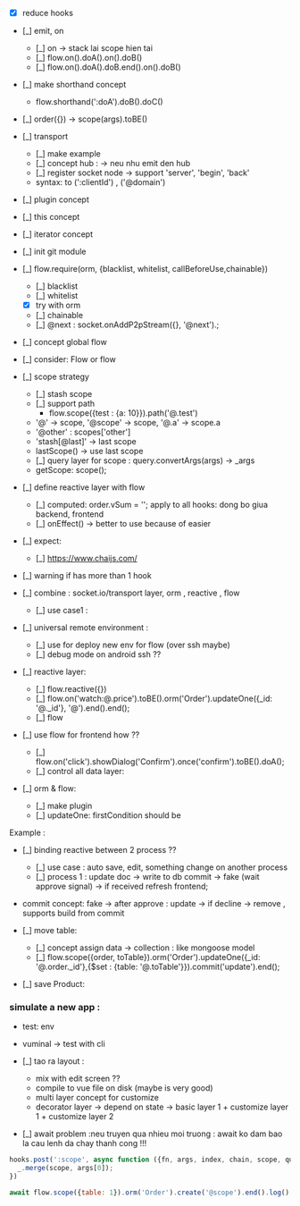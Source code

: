 * [x] reduce hooks
* [_] emit, on
    * [_] on -> stack lai scope hien tai
    * [_] flow.on().doA().on().doB() 
    * [_] flow.on().doA().doB.end().on().doB()
* [_] make shorthand concept
    * flow.shorthand(':doA').doB().doC()    
* [_] order({}) -> scope(args).toBE()


* [_] transport
    * [_] make example 
    * [_] concept hub : -> neu nhu emit den hub
    * [_] register socket node -> support 'server', 'begin', 'back'
    * syntax: to (':clientId') , ('@domain')   
    
   
* [_] plugin concept 
* [_] this concept 
* [_] iterator concept 
* [_] init git module
* [_] flow.require(orm, {blacklist, whitelist, callBeforeUse,chainable})
    * [_] blacklist
    * [_] whitelist
    * [x] try with orm
    * [_] chainable
    * [_] @next : socket.onAddP2pStream({}, '@next').;
    
* [_] concept global flow
* [_] consider: Flow or flow

* [_] scope strategy
    * [_] stash scope
    * [_] support path
        * flow.scope({test : {a: 10}}).path('@.test')
    * '@' -> scope, '@scope' -> scope, '@.a' -> scope.a
    * '@other' : scopes['other']
    * 'stash[@last]' -> last scope 
    * lastScope() -> use last scope
    * [_] query layer for scope : query.convertArgs(args) -> _args
    * getScope: scope();     

* [_] define reactive layer with flow
    * [_] computed: order.vSum = ''; apply to all hooks: dong bo giua backend, frontend
    * [_] onEffect() -> better to use because of easier
    
* [_] expect:
    * [_] https://www.chaijs.com/

* [_] warning if has more than 1 hook
* [_] combine : socket.io/transport layer, orm , reactive , flow
    * [_] use case1 : 

* [_] universal remote environment : 
    * [_] use for deploy new env for flow (over ssh maybe)
    * [_] debug mode on android ssh ?? 
     
* [_] reactive layer:
    * [_] flow.reactive({})
    * [_] flow.on('watch:@.price').toBE().orm('Order').updateOne({_id: '@._id'}, '@').end().end();
    * [_] flow
    
* [_] use flow for frontend how ??
    * [_] flow.on('click').showDialog('Confirm').once('confirm').toBE().doA();
    * [_] control all data layer:
         
* [_] orm & flow:
    * [_] make plugin
    * [_] updateOne: firstCondition should be 
             
Example :

* [_] binding reactive between 2 process ??
    * [_] use case : auto save, edit, something change on another process
    * [_] process 1 : update doc -> write to db commit -> fake (wait approve signal) -> if received refresh frontend;

* commit concept: fake -> after approve : update -> if decline -> remove , supports build from commit
    
* [_] move table:
    * [_] concept assign data -> collection : like mongoose model  
    * [_] flow.scope({order, toTable}).orm('Order').updateOne({_id: '@.order._id'},{$set : {table: '@.toTable'}}).commit('update').end();
    
* [_] save Product: 
    
### simulate a new app :
* test: env 
* vuminal -> test with cli 


* [_] tao ra layout : 
    * mix with edit screen ?? 
    * compile to vue file on disk (maybe is very good)
    * multi layer concept for customize
    * decorator layer -> depend on state -> basic layer 1 + customize layer 1 + customize layer 2

* [_] await problem :neu truyen qua nhieu moi truong : await ko dam bao la cau lenh da chay thanh cong !!!

``` javascript
hooks.post(':scope', async function ({fn, args, index, chain, scope, query}, returnResult) {
  _.merge(scope, args[0]);
})
```

``` javascript
await flow.scope({table: 1}).orm('Order').create('@scope').end().log();
```
